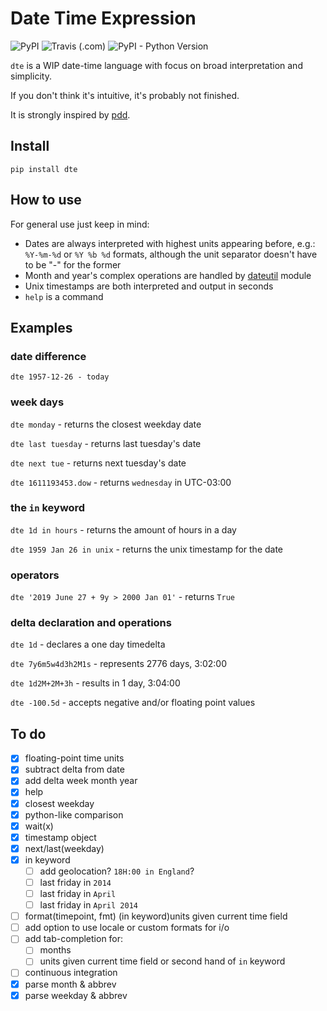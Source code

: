 # Date Time Expression

![PyPI](https://img.shields.io/pypi/v/dte)
![Travis (.com)](https://img.shields.io/travis/com/mvrozanti/dte)
![PyPI - Python Version](https://img.shields.io/pypi/pyversions/dte)

`dte` is a WIP date-time language with focus on broad interpretation and simplicity.

If you don't think it's intuitive, it's probably not finished.

It is strongly inspired by [pdd](https://github.com/jarun/pdd).

## Install

`pip install dte`

## How to use
For general use just keep in mind:

- Dates are always interpreted with highest units appearing before, e.g.: `%Y-%m-%d` or `%Y %b %d` formats, although the unit separator doesn't have to be "-" for the former
- Month and year's complex operations are handled by [dateutil](https://github.com/dateutil/dateutil) module
- Unix timestamps are both interpreted and output in seconds
- `help` is a command

## Examples

### date difference
`dte 1957-12-26 - today`

### week days
`dte monday` - returns the closest weekday date

`dte last tuesday` - returns last tuesday's date

`dte next tue` - returns next tuesday's date

`dte 1611193453.dow` - returns `wednesday` in UTC-03:00

### the `in` keyword

`dte 1d in hours` - returns the amount of hours in a day

`dte 1959 Jan 26 in unix` - returns the unix timestamp for the date

### operators

`dte '2019 June 27 + 9y > 2000 Jan 01'` - returns `True`

### delta declaration and operations
`dte 1d` - declares a one day timedelta

`dte 7y6m5w4d3h2M1s` - represents 2776 days, 3:02:00

`dte 1d2M+2M+3h` - results in 1 day, 3:04:00

`dte -100.5d` - accepts negative and/or floating point values

## To do
- [x] floating-point time units
- [x] subtract delta from date
- [x] add delta week month year
- [x] help
- [x] closest weekday
- [x] python-like comparison
- [x] wait(x)
- [x] timestamp object
- [x] next/last(weekday)
- [x] in keyword
  - [ ] add geolocation? `18H:00 in England`?
  - [ ] last friday in `2014`
  - [ ] last friday in `April`
  - [ ] last friday in `April 2014`
- [ ] format(timepoint, fmt) (in keyword)units given current time field
- [ ] add option to use locale or custom formats for i/o
- [ ] add tab-completion for:
  - [ ] months
  - [ ] units given current time field or second hand of `in` keyword
- [ ] continuous integration
- [x] parse month & abbrev
- [x] parse weekday & abbrev
